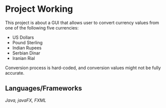 # Project Working
This project is about a GUI that allows user to convert currency values from one of the following five currencies:
* US Dollars
* Pound Sterling
* Indian Rupees
* Serbian Dinar
* Iranian Rial

Conversion process is hard-coded, and conversion values might not be fully accurate.

## Languages/Frameworks
*Java, javaFX, FXML*

